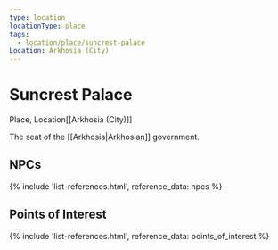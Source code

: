```yaml
---
type: location
locationType: place
tags:
  - location/place/suncrest-palace
Location: Arkhosia (City)
---
```


# Suncrest Palace
Place, <span class="dataview inline-field"><span class="inline-field-key">Location</span><span class="inline-field-value">[[Arkhosia (City)]]</span></span>

The seat of the [[Arkhosia|Arkhosian]] government. 

## NPCs
{% include 'list-references.html', reference_data: npcs %}

## Points of Interest
{% include 'list-references.html', reference_data: points_of_interest %}

